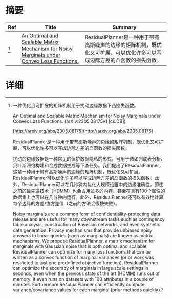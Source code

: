 # 摘要

| Ref | Title | Summary |
| --- | --- | --- |
| [^1] | [An Optimal and Scalable Matrix Mechanism for Noisy Marginals under Convex Loss Functions.](http://arxiv.org/abs/2305.08175) | ResidualPlanner是一种用于带有高斯噪声的边缘的矩阵机制，既优化又可扩展，可以优化许多可以写成边际方差的凸函数的损失函数。 |

# 详细

[^1]: 一种优化且可扩展的矩阵机制用于扰动边缘数据下凸损失函数。

    An Optimal and Scalable Matrix Mechanism for Noisy Marginals under Convex Loss Functions. (arXiv:2305.08175v1 [cs.DB])

    [http://arxiv.org/abs/2305.08175](http://arxiv.org/abs/2305.08175)

    ResidualPlanner是一种用于带有高斯噪声的边缘的矩阵机制，既优化又可扩展，可以优化许多可以写成边际方差的凸函数的损失函数。

    

    扰动的边缘数据是一种常见的保护数据隐私的形式，可用于诸如列联表分析、贝叶斯网络构建和合成数据生成等下游任务。我们提出了ResidualPlanner，这是一种用于带有高斯噪声的边缘的矩阵机制，既优化又可扩展。ResidualPlanner可以优化许多可以写成边际方差的凸函数的损失函数。此外，ResidualPlanner可以在几秒钟内优化大规模设置中的边缘准确性，即使之前的最先进技术（HDMM）也会占用过多的内存。甚至在具有100个属性的数据集上也可以在几分钟内运行。此外，ResidualPlanner还可以有效地计算每个边缘的方差/协方差值（之前的方法会很快失败）。

    Noisy marginals are a common form of confidentiality-protecting data release and are useful for many downstream tasks such as contingency table analysis, construction of Bayesian networks, and even synthetic data generation. Privacy mechanisms that provide unbiased noisy answers to linear queries (such as marginals) are known as matrix mechanisms.  We propose ResidualPlanner, a matrix mechanism for marginals with Gaussian noise that is both optimal and scalable. ResidualPlanner can optimize for many loss functions that can be written as a convex function of marginal variances (prior work was restricted to just one predefined objective function). ResidualPlanner can optimize the accuracy of marginals in large scale settings in seconds, even when the previous state of the art (HDMM) runs out of memory. It even runs on datasets with 100 attributes in a couple of minutes. Furthermore ResidualPlanner can efficiently compute variance/covariance values for each marginal (prior methods quickly
    

